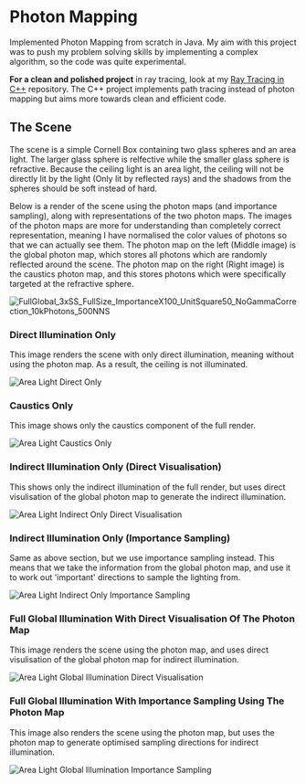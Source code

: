 # Photon Mapping
Implemented Photon Mapping from scratch in Java. My aim with this project was to push my problem solving skills by implementing a complex algorithm, so the code was quite experimental.

<b>For a clean and polished project</b> in ray tracing, look at my [Ray Tracing in C++](https://github.com/ymumberson/Ray-Tracing-C--) repository. The C++ project implements path tracing instead of photon mapping but aims more towards clean and efficient code.

## The Scene
The scene is a simple Cornell Box containing two glass spheres and an area light. The larger glass sphere is relfective while the smaller glass sphere is refractive. Because the ceiling light is an area light, the ceiling will not be directly lit by the light (Only lit by reflected rays) and the shadows from the spheres should be soft instead of hard.

Below is a render of the scene using the photon maps (and importance sampling), along with representations of the two photon maps. The images of the photon maps are more for understanding than completely correct representation, meaning I have normalised the color values of photons so that we can actually see them. The photon map on the left (Middle image) is the global photon map, which stores all photons which are randomly reflected around the scene. The photon map on the right (Right image) is the caustics photon map, and this stores photons which were specifically targeted at the refractive sphere.

![FullGlobal_3xSS_FullSize_ImportanceX100_UnitSquare50_NoGammaCorrection_10kPhotons_500NNS](https://user-images.githubusercontent.com/73796199/216315991-945467ff-3f42-4652-9d6b-947f12df8206.PNG)

### Direct Illumination Only
This image renders the scene with only direct illumination, meaning without using the photon map. As a result, the ceiling is not illuminated.

![Area Light Direct Only](https://user-images.githubusercontent.com/73796199/216316452-da501462-8e23-4592-aa2d-f882c381782d.PNG)

### Caustics Only
This image shows only the caustics component of the full render.

![Area Light Caustics Only](https://user-images.githubusercontent.com/73796199/216317452-402b6c9f-220b-4de6-9f17-567941ac9c25.PNG)

### Indirect Illumination Only (Direct Visualisation)
This shows only the indirect illumination of the full render, but uses direct visulisation of the global photon map to generate the indirect illumination.

![Area Light Indirect Only Direct Visualisation](https://user-images.githubusercontent.com/73796199/216316874-42ecc5dd-a0e3-4345-be56-2ff5bd7e6a0f.PNG)

### Indirect Illumination Only (Importance Sampling)
Same as above section, but we use importance sampling instead. This means that we take the information from the global photon map, and use it to work out 'important' directions to sample the lighting from.

![Area Light Indirect Only Importance Sampling](https://user-images.githubusercontent.com/73796199/216316865-159d4a4a-6859-433e-9011-6c7932691364.PNG)

### Full Global Illumination With Direct Visualisation Of The Photon Map
This image renders the scene using the photon map, and uses direct visulisation of the global photon map for indirect illumination.

![Area Light Global Illumination Direct Visualisation](https://user-images.githubusercontent.com/73796199/216316515-dcc5943d-8fdb-4fda-a35f-a861fde4a99e.PNG)

### Full Global Illumination With Importance Sampling Using The Photon Map
This image also renders the scene using the photon map, but uses the photon map to generate optimised sampling directions for indirect illumination.

![Area Light Global Illumination Importance Sampling](https://user-images.githubusercontent.com/73796199/216316549-0cfb984c-fda6-4265-b0d9-a12b0f8a4033.PNG)
